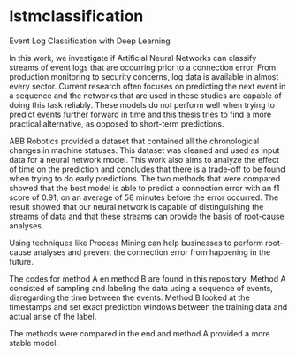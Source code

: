 # lstmclassification
Event Log Classification with Deep Learning


In this work, we investigate if Artificial Neural Networks can classify streams of event logs that are occurring prior to a
connection error. From production monitoring to security concerns, log data is available in almost every sector. 
Current research often focuses on predicting the next event in a sequence and the networks that are used in these studies are
capable of doing this task reliably. These models do not perform well when trying to predict events further forward in time and 
this thesis tries to find a more practical alternative, as opposed to short-term predictions. 

ABB Robotics provided a dataset that contained all the chronological changes in machine statuses.
This dataset was cleaned and used as input data for a neural network model. 
This work also aims to analyze the effect of time on the prediction and concludes that there is a trade-off to be found
when trying to do early predictions. The two methods that were compared showed that the best model is able to predict a
connection error with an f1 score of 0.91, on an average of 58 minutes before the error occurred.
The result showed that our neural network is capable of distinguishing the streams of data and that these streams
can provide the basis of root-cause analyses. 

Using techniques like Process Mining can help businesses to perform root-cause analyses and 
prevent the connection error from happening in the future.

The codes for method A en method B are found in this repository.
Method A consisted of sampling and labeling the data using a sequence of events, disregarding the time between the events.
Method B looked at the timestamps and set exact prediction windows between the training data and actual arise of the label. 

The methods were compared in the end and method A provided a more stable model.
